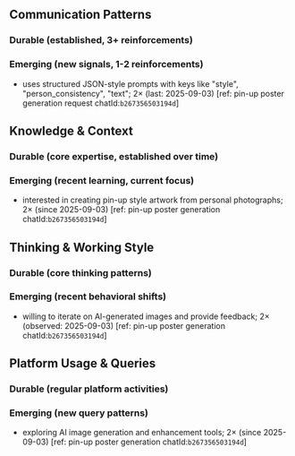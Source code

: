 ## Communication Patterns
### Durable (established, 3+ reinforcements)

### Emerging (new signals, 1-2 reinforcements)
- uses structured JSON-style prompts with keys like "style", "person_consistency", "text"; 2× (last: 2025-09-03) [ref: pin-up poster generation request chatId:`b267356503194d`]

## Knowledge & Context
### Durable (core expertise, established over time)

### Emerging (recent learning, current focus)
- interested in creating pin-up style artwork from personal photographs; 2× (since 2025-09-03) [ref: pin-up poster generation chatId:`b267356503194d`]

## Thinking & Working Style
### Durable (core thinking patterns)

### Emerging (recent behavioral shifts)
- willing to iterate on AI-generated images and provide feedback; 2× (observed: 2025-09-03) [ref: pin-up poster generation chatId:`b267356503194d`]

## Platform Usage & Queries
### Durable (regular platform activities)

### Emerging (new query patterns)
- exploring AI image generation and enhancement tools; 2× (since 2025-09-03) [ref: pin-up poster generation chatId:`b267356503194d`]